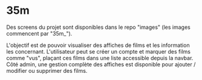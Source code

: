 # 35m
Des screens du projet sont disponibles dans le repo "images" (les images commencent par "35m_").

L'objectif est de pouvoir visualiser des affiches de films et les information les concernant.
L'utilisateur peut se créer un compte et marquer des films comme "vus", plaçant ces films dans une liste accessible depuis la navbar.
Côté admin, une gestion complète des affiches est disponible pour ajouter / modifier ou supprimer des films.
